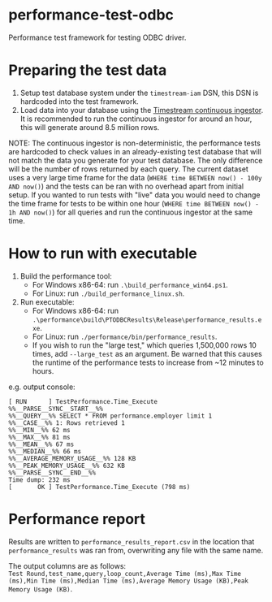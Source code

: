 # performance-test-odbc
Performance test framework for testing ODBC driver.

# Preparing the test data
1. Setup test database system under the `timestream-iam` DSN, this DSN is hardcoded into the test framework.
2. Load data into your database using the [Timestream continuous ingestor](https://github.com/awslabs/amazon-timestream-tools/tree/mainline/tools/continuous-ingestor). It is recommended to run the continuous ingestor for around an hour, this will generate around 8.5 million rows.

NOTE: The continuous ingestor is non-deterministic, the performance tests are hardcoded to check values in an already-existing test database that will not match the data you generate for your test database. The only difference will be the number of rows returned by each query. The current dataset uses a very large time frame for the data (`WHERE time BETWEEN now() - 100y AND now()`) and the tests can be ran with no overhead apart from initial setup. If you wanted to run tests with "live" data you would need to change the time frame for tests to be within one hour (`WHERE time BETWEEN now() - 1h AND now()`) for all queries and run the continuous ingestor at the same time.

# How to run with executable
1. Build the performance tool:
    - For Windows x86-64: run `.\build_performance_win64.ps1`.
    - For Linux: run `./build_performance_linux.sh`.
2. Run executable: 
    - For Windows x86-64: run `.\performance\build\PTODBCResults\Release\performance_results.exe`.
    - For Linux: run `./performance/bin/performance_results`.
    - If you wish to run the "large test," which queries 1,500,000 rows 10 times, add `--large_test` as an argument. Be warned that this causes the runtime of the performance tests to increase from ~12 minutes to hours.

e.g. output console:
```
[ RUN      ] TestPerformance.Time_Execute
%%__PARSE__SYNC__START__%%
%%__QUERY__%% SELECT * FROM performance.employer limit 1
%%__CASE__%% 1: Rows retrieved 1
%%__MIN__%% 62 ms
%%__MAX__%% 81 ms
%%__MEAN__%% 67 ms
%%__MEDIAN__%% 66 ms
%%__AVERAGE_MEMORY_USAGE__%% 128 KB
%%__PEAK_MEMORY_USAGE__%% 632 KB
%%__PARSE__SYNC__END__%%
Time dump: 232 ms
[       OK ] TestPerformance.Time_Execute (798 ms)
```
# Performance report
Results are written to `performance_results_report.csv` in the location that `performance_results` was ran from, overwriting any file with the same name.

The output columns are as follows:  
`Test Round,test_name,query,loop_count,Average Time (ms),Max Time (ms),Min Time (ms),Median Time (ms),Average Memory Usage (KB),Peak Memory Usage (KB)`.

